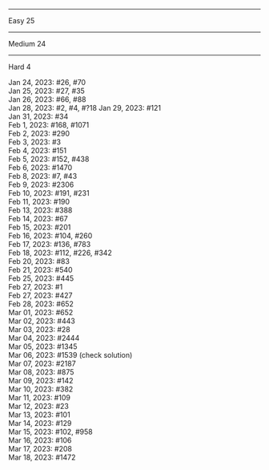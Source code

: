 -------
Easy 25

-------
Medium 24

-------
Hard 4

Jan 24, 2023: #26, #70  
Jan 25, 2023: #27, #35  
Jan 26, 2023: #66, #88  
Jan 28, 2023: #2, #4, #?18 
Jan 29, 2023: #121  
Jan 31, 2023: #34  
Feb 1, 2023: #168, #1071  
Feb 2, 2023: #290  
Feb 3, 2023: #3  
Feb 4, 2023: #151  
Feb 5, 2023: #152, #438  
Feb 6, 2023: #1470  
Feb 8, 2023: #7, #43  
Feb 9, 2023: #2306  
Feb 10, 2023: #191, #231  
Feb 11, 2023: #190  
Feb 13, 2023: #388  
Feb 14, 2023: #67  
Feb 15, 2023: #201  
Feb 16, 2023: #104, #260  
Feb 17, 2023: #136, #783  
Feb 18, 2023: #112, #226, #342  
Feb 20, 2023: #83  
Feb 21, 2023: #540  
Feb 25, 2023: #445  
Feb 27, 2023: #1  
Feb 27, 2023: #427  
Feb 28, 2023: #652  
Mar 01, 2023: #652  
Mar 02, 2023: #443  
Mar 03, 2023: #28  
Mar 04, 2023: #2444  
Mar 05, 2023: #1345  
Mar 06, 2023: #1539 (check solution)  
Mar 07, 2023: #2187  
Mar 08, 2023: #875  
Mar 09, 2023: #142  
Mar 10, 2023: #382  
Mar 11, 2023: #109  
Mar 12, 2023: #23  
Mar 13, 2023: #101  
Mar 14, 2023: #129  
Mar 15, 2023: #102, #958  
Mar 16, 2023: #106  
Mar 17, 2023: #208  
Mar 18, 2023: #1472  